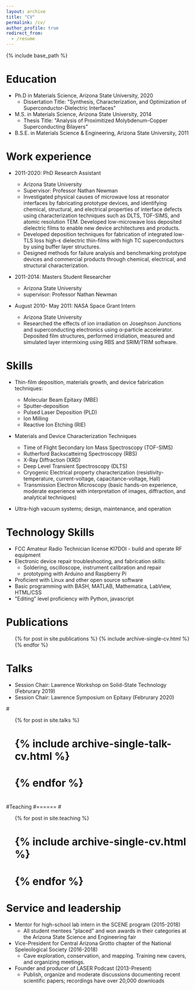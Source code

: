 ```yaml
---
layout: archive
title: "CV"
permalink: /cv/
author_profile: true
redirect_from:
  - /resume
---
```


{% include base_path %}

Education
======
* Ph.D in Materials Science, Arizona State University, 2020
  * Dissertation Title: "Synthesis, Characterization, and Optimization of Superconductor-Dielectric Interfaces"
* M.S. in Materials Science, Arizona State University, 2014
  * Thesis Title: "Analysis of Proximitized Molybdenum-Copper Superconducting Bilayers"
* B.S.E. in Materials Science & Engineering, Arizona State University, 2011

Work experience
======
* 2011-2020: PhD Research Assistant
  * Arizona State University
  * Supervisor: Professor Nathan Newman
  * Investigated physical causes of microwave loss at resonator interfaces by fabricating prototype devices, and identifying chemical, structural, and electrical properties of interface defects using characterization techniques such as DLTS, TOF-SIMS, and atomic resolution TEM. Developed low-microwave loss deposited dielectric films to enable new device architectures and products.
  * Developed deposition techniques for fabrication of integrated low-TLS loss high-ε dielectric thin-films with high TC superconductors by using buffer layer structures. 
  *	Designed methods for failure analysis and benchmarking prototype devices and commercial products through chemical, electrical, and structural characterization.

* 2011-2014: Masters Student Researcher
  * Arizona State University
  * supervisor: Professor Nathan Newman

* August 2010- May 2011: NASA Space Grant Intern
  * Arizona State University
  * Researched the effects of ion irradiation on Josephson Junctions and superconducting electronics using α-particle accelerator. Deposited film structures, performed irridiation, measured and simulated layer intermixing using RBS and SRIM/TRIM software.

  
Skills
======
* Thin-film deposition, materials growth, and device fabrication techniques: 
  * Molecular Beam Epitaxy (MBE)
  * Sputter-deposition
  * Pulsed Laser Deposition (PLD)
  * Ion Milling
  * Reactive Ion Etching (RIE)
  
* Materials and Device Characterization Techniques
  * Time of Flight Secondary Ion Mass Spectroscopy (TOF-SIMS)
  * Rutherford Backscatteirng Spectroscopy (RBS) 
  * X-Ray Diffraction (XRD)
  * Deep Level Transient Spectroscopy (DLTS)
  * Cryogenic Electrical property characterization (resistivity-temperature, current-voltage, capacitance-voltage, Hall)
  * Transmission Electron Microscopy (basic hands-on experience, moderate experience with interpretation of images, diffraction, and analytical techniques)
* Ultra-high vacuum systems; design, maintenance, and operation

Technology Skills
======
* FCC Amateur Radio Technician license KI7DOI - build and operate RF equipment
* Electronic device repair troubleshooting, and fabrication skills:
  * Soldering, oscilloscope, instrument calibration and repair
  * prototyping with Arduino and Raspberry Pi
* Proficient with Linux and other open source software
* Basic programming with BASH, MATLAB, Mathematica, LabView, HTML/CSS
* "Editing" level proficiency with Python, javascript

Publications
======
  <ul>{% for post in site.publications %}
    {% include archive-single-cv.html %}
  {% endfor %}</ul>
  
Talks
======
* Session Chair: Lawrence Workshop on Solid-State Technology (Februrary 2019)
* Session Chair: Lawrence Symposium on Epitaxy (Februrary 2020)

#<ul>{% for post in site.talks %}
#    {% include archive-single-talk-cv.html %}
#  {% endfor %}</ul>
#  
#Teaching
#======
#<ul>{% for post in site.teaching %}
#    {% include archive-single-cv.html %}
#  {% endfor %}</ul>
#

Service and leadership
======
* Mentor for high-school lab intern in the SCENE program (2015-2018)
  * All student mentees "placed" and won awards in their categories at the Arizona State Science and Engineering fair
* Vice-President for Central Arizona Grotto chapter of the National Speleological Society (2016-2018)
  * Cave exploration, conservation, and mapping. Training new cavers, and organizing meetings.
* Founder and producer of LASER Podcast (2013-Present)
  * Publish, organize and moderate discussions documenting recent scientific papers; recordings have over 20,000 downloads
